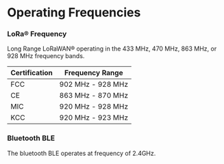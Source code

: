 # Operating Frequencies

### LoRa® Frequency

Long Range LoRaWAN® operating in the 433 MHz, 470 MHz, 863 MHz, or 928 MHz frequency bands.

| Certification | Frequency Range   |
| ------------- | ----------------- |
| FCC           | 902 MHz - 928 MHz |
| CE            | 863 MHz - 870 MHz |
| MIC           | 920 MHz - 928 MHz |
| KCC           | 920 MHz - 923 MHz |

### Bluetooth BLE

The bluetooth BLE operates at frequency of 2.4GHz.
